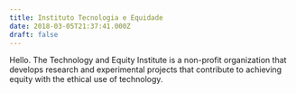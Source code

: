 ```yaml
---
title: Instituto Tecnologia e Equidade
date: 2018-03-05T21:37:41.000Z
draft: false
---
```

Hello. The Technology and Equity Institute is a non-profit organization that develops research and experimental projects that contribute to achieving equity with the ethical use of technology.
